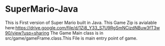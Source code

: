 # SuperMario-Java
This is First version of Super Mario built in Java.
This Game Zip is avialable here:https://drive.google.com/file/d/1Zi8_Y33_S7U9RgSmNCizdNBuw3fT3w90/view?usp=sharing
The Game Main class is in src/game/gameFrame.class.This File is main entry point of game. 

